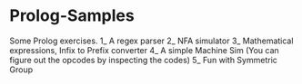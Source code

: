 # Prolog-Samples
Some Prolog exercises.
1_ A regex parser
2_ NFA simulator
3_ Mathematical expressions, Infix to Prefix converter
4_ A simple Machine Sim (You can figure out the opcodes by inspecting the codes)
5_ Fun with Symmetric Group
